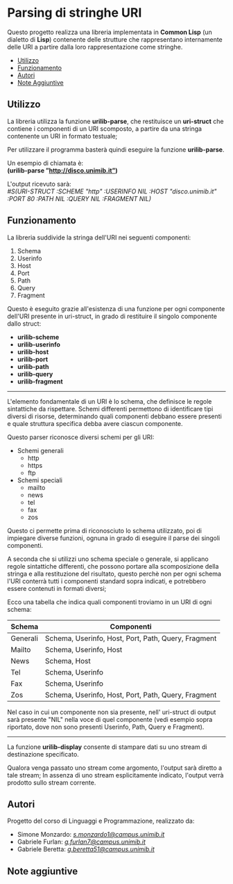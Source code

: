 # Parsing di stringhe URI

Questo progetto realizza una libreria implementata in **Common Lisp** (un dialetto di **Lisp**) contenente delle strutture che rappresentano internamente delle URI a partire dalla loro rappresentazione come stringhe.

- [Utilizzo](#utilizzo)
- [Funzionamento](#funzionamento)
- [Autori](#autori)
- [Note Aggiuntive](#note-aggiuntive)

## Utilizzo

La libreria utilizza la funzione **urilib-parse**, che restituisce un **uri-struct** che contiene i componenti di un URI scomposto, a partire da una stringa contenente un URI in formato testuale;

Per utilizzare il programma basterà quindi eseguire la funzione **urilib-parse**.

Un esempio di chiamata è:  
**(urilib-parse ”http://disco.unimib.it”)**

L'output ricevuto sarà:  
*#S(URI-STRUCT :SCHEME "http" :USERINFO NIL :HOST "disco.unimib.it" :PORT 80 :PATH NIL :QUERY NIL :FRAGMENT NIL)*


## Funzionamento

La libreria suddivide la stringa dell'URI nei seguenti componenti:
1. Schema
2. Userinfo
3. Host
4. Port
5. Path
6. Query
7. Fragment

Questo è eseguito grazie all'esistenza di una funzione per ogni componente dell'URI presente in uri-struct, in grado di restituire il singolo componente dallo struct:

- **urilib-scheme**
- **urilib-userinfo**
- **urilib-host**
- **urilib-port**
- **urilib-path**
- **urilib-query**
- **urilib-fragment**

---

L'elemento fondamentale di un URI è lo schema, che definisce le regole sintattiche da rispettare. Schemi differenti permettono di identificare tipi diversi di risorse, determinando quali componenti debbano essere presenti e quale struttura specifica debba avere ciascun componente.

Questo parser riconosce diversi schemi per gli URI:

+ Schemi generali
	- http
	- https
	- ftp
+ Schemi speciali
	- mailto
	- news
	- tel
	- fax
	- zos

Questo ci permette prima di riconosciuto lo schema utilizzato, poi di impiegare diverse funzioni, ognuna in grado di eseguire il parse dei singoli componenti.

A seconda che si utilizzi uno schema speciale o generale, si applicano regole sintattiche differenti, che possono portare alla scomposizione della stringa e alla restituzione del risultato, questo perchè non per ogni schema l'URI conterrà tutti i componenti standard sopra indicati, e potrebbero essere contenuti in formati diversi;

Ecco una tabella che indica quali componenti troviamo in un URI di ogni schema:

| Schema     | Componenti |
|----------|-----|
| Generali    | Schema, Userinfo, Host, Port, Path, Query, Fragment |
| Mailto    | Schema, Userinfo, Host |
| News    | Schema, Host |
| Tel    | Schema, Userinfo |
| Fax    | Schema, Userinfo |
| Zos    | Schema, Userinfo, Host, Port, Path, Query, Fragment  |

Nel caso in cui un componente non sia presente, nell' uri-struct di output sarà presente "NIL" nella voce di quel componente (vedi esempio sopra riportato, dove non sono presenti Userinfo, Path, Query e Fragment).

---

La funzione **urilib-display** consente di stampare dati su uno stream di destinazione specificato. 

Qualora venga passato uno stream come argomento, l'output sarà diretto a tale stream;
In assenza di uno stream esplicitamente indicato, l'output verrà prodotto sullo stream corrente.

## Autori
Progetto del corso di Linguaggi e Programmazione, realizzato da:
- Simone Monzardo: *s.monzardo1@campus.unimib.it*
- Gabriele Furlan: *g.furlan7@campus.unimib.it*
- Gabriele Beretta: *g.beretta51@campus.unimib.it*

## Note aggiuntive
